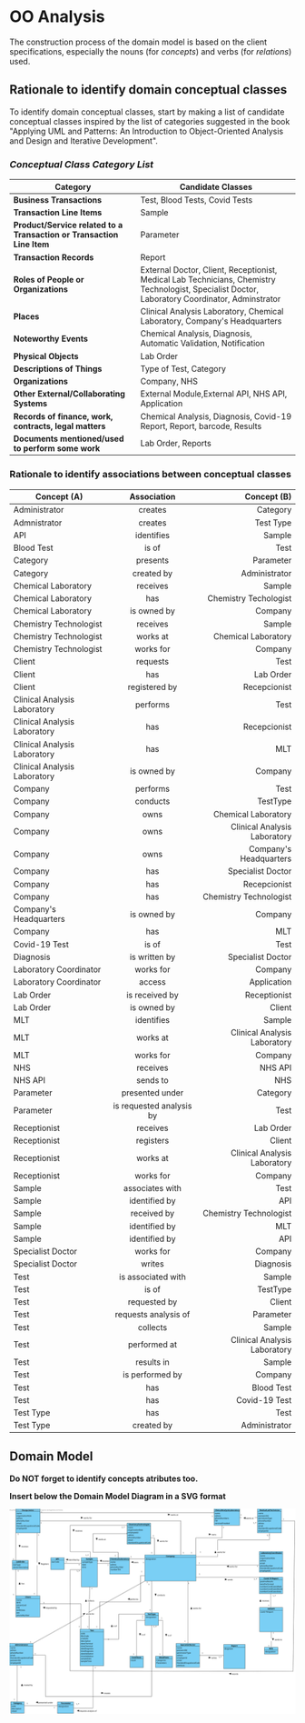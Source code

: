 # OO Analysis #

The construction process of the domain model is based on the client specifications, especially the nouns (for _concepts_) and verbs (for _relations_) used. 

## Rationale to identify domain conceptual classes ##
To identify domain conceptual classes, start by making a list of candidate conceptual classes inspired by the list of categories suggested in the book "Applying UML and Patterns: An Introduction to Object-Oriented Analysis and Design and Iterative Development". 


### _Conceptual Class Category List_ ###

| **Category** 		|  **Candidate Classes** |
|------------  				|---------      |
| **Business Transactions** 	| Test, Blood Tests, Covid Tests|
|**Transaction Line Items**| Sample|
|**Product/Service related to a Transaction or Transaction Line Item**| Parameter  |
|**Transaction Records**|  Report|
|**Roles of People or Organizations**|External Doctor, Client, Receptionist, Medical Lab Technicians, Chemistry Technologist, Specialist Doctor, Laboratory Coordinator, Adminstrator|
|**Places**|Clinical Analysis Laboratory, Chemical Laboratory, Company's Headquarters|
|**Noteworthy Events**|Chemical Analysis, Diagnosis, Automatic Validation, Notification|
|**Physical Objects**| Lab Order|
|**Descriptions of Things**| Type of Test, Category|
|**Organizations**|Company, NHS|
|**Other External/Collaborating Systems**| External Module,External API, NHS API, Application|
|**Records of finance, work, contracts, legal matters**|Chemical Analysis, Diagnosis, Covid-19 Report, Report, barcode, Results|
|**Documents mentioned/used to perform some work**| Lab Order, Reports|




### **Rationale to identify associations between conceptual classes**






| Concept (A) 		|  Association   	|  Concept (B) |
|----------	   		|:-------------:		|------:       |
|Administrator|creates|Category|
|Admnistrator| creates| Test Type|
| API |identifies | Sample|
|Blood Test| is of| Test|
|Category| presents | Parameter
|Category| created by| Administrator|
|Chemical Laboratory 	| receives | Sample|
|Chemical Laboratory| has | Chemistry Techologist|
|Chemical Laboratory| is owned by| Company|
|Chemistry Technologist | receives | Sample
|Chemistry Technologist | works at | Chemical Laboratory
|Chemistry Technologist | works for| Company
|Client|requests |Test|
|Client| has | Lab Order|
|Client | registered by | Recepcionist|
|Clinical Analysis Laboratory 	| performs | Test|
|Clinical Analysis Laboratory | has | Recepcionist|
|Clinical Analysis Laboratory | has | MLT |
|Clinical Analysis Laboratory| is owned by| Company|
|Company 	| performs| Test|
|Company | conducts | TestType|
|Company | owns | Chemical Laboratory|
|Company| owns | Clinical Analysis Laboratory|
|Company| owns | Company's Headquarters|
|Company | has | Specialist Doctor|
|Company| has | Recepcionist|
|Company | has | Chemistry Technologist|
|Company's Headquarters| is owned by| Company|
|Company | has | MLT
|Covid-19 Test| is of | Test|
| Diagnosis | is written by | Specialist Doctor|
|Laboratory Coordinator | works for | Company
|Laboratory Coordinator |access|Application|
| Lab Order| is received by | Receptionist
|Lab Order| is owned by | Client|
|MLT | identifies | Sample
|MLT | works at | Clinical Analysis Laboratory|
|MLT | works for | Company|
|NHS | receives | NHS API|
|NHS API | sends to | NHS
|Parameter 	| presented under  | Category  |
|Parameter | is requested analysis by | Test|
|Receptionist | receives | Lab Order
|Receptionist | registers | Client
|Receptionist | works at | Clinical Analysis Laboratory|
|Receptionist | works for | Company
|Sample|associates with|Test|
|Sample|identified by|API|
| Sample| received by| Chemistry Technologist|
| Sample | identified by | MLT|
|Sample |  identified by| API|
|Specialist Doctor | works for| Company|
|Specialist Doctor | writes | Diagnosis|
|Test| is associated with | Sample|
|Test | is of | TestType
|Test | requested by | Client
|Test | requests analysis of | Parameter|
|Test|collects|Sample|
|Test|performed at|Clinical Analysis Laboratory|
|Test|results in|Sample|
|Test| is performed by| Company|
| Test| has | Blood Test|
|Test| has | Covid-19 Test|
|Test Type | has | Test|
|Test Type | created by | Administrator|


## Domain Model

**Do NOT forget to identify concepts atributes too.**

**Insert below the Domain Model Diagram in a SVG format**

![DM.svg](MD.svg)



